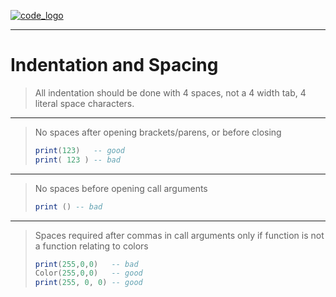 [![code_logo](https://i.imgur.com/Ap07IFZ.png)](/CODE.md)

---
# Indentation and Spacing
> All indentation should be done with 4 spaces, not a 4 width tab, 4 literal space characters.  
---
> No spaces after opening brackets/parens, or before closing
> ```lua
> print(123)   -- good
> print( 123 ) -- bad
> ```
---
> No spaces before opening call arguments  
> ```lua
> print () -- bad
> ```
---
> Spaces required after commas in call arguments only if function is not a function relating to colors
> ```lua
> print(255,0,0)   -- bad
> Color(255,0,0)   -- good
> print(255, 0, 0) -- good
> ```

